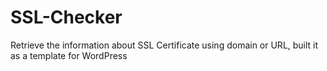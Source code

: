 # SSL-Checker
Retrieve the information about SSL Certificate using domain or URL, built it as a template for WordPress
